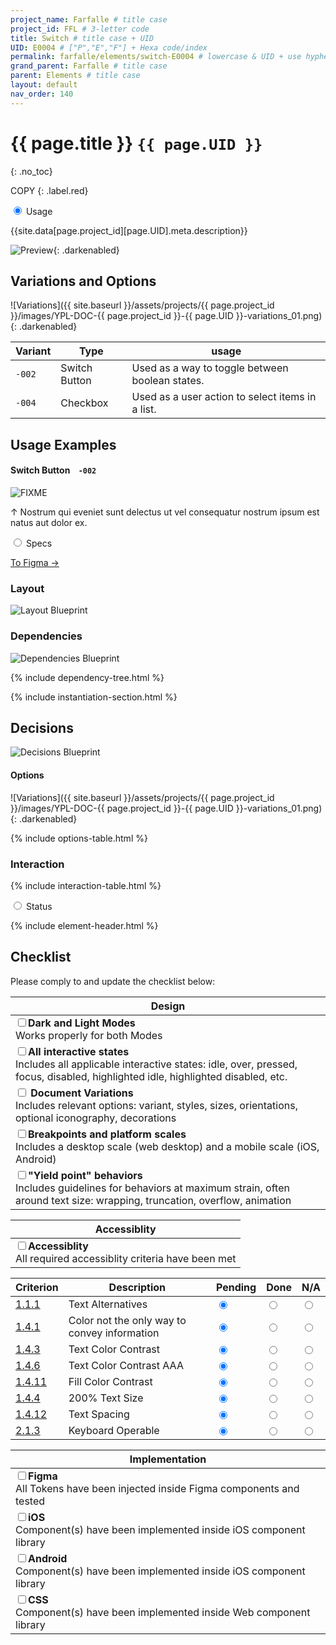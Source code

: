 ```yaml
---
project_name: Farfalle # title case
project_id: FFL # 3-letter code
title: Switch # title case + UID
UID: E0004 # ["P","E","F"] + Hexa code/index
permalink: farfalle/elements/switch-E0004 # lowercase & UID + use hyphens › https://tinyurl.com/27kmc4rb
grand_parent: Farfalle # title case
parent: Elements # title case
layout: default
nav_order: 140
---
```


# {{ page.title }} `{{ page.UID }}`
{: .no_toc}

COPY
{: .label.red}

<div class="tabs">
  <input type="radio" name="tabs_section_name" id="tab_name_01" checked="checked">
  <label for="tab_name_01" class="fatTab">Usage</label>
  <div class="tab" markdown="1">
<!-- ================ -->
<!-- ==== USAGE ===== -->
<!-- ================ -->

<p>
  {{site.data[page.project_id][page.UID].meta.description}}
</p>

![Preview]({{site.baseurl}}/assets/projects/{{page.project_id}}/images/YPL-DOC-FFL-{{page.UID}}-preview_01.png){: .darkenabled}

<!-- - TOC
{:toc} -->

## Variations and Options

![Variations]({{ site.baseurl }}/assets/projects/{{ page.project_id }}/images/YPL-DOC-{{ page.project_id }}-{{ page.UID }}-variations_01.png){: .darkenabled}

<table>
  <!-- <caption>my caption</caption> -->
  <thead>
    <tr>
      <th>Variant</th>
      <th>Type</th>
      <th>usage</th>
    </tr>
  </thead>
  <tbody>
    <tr>
      <td><code>-002</code></td>
      <td>Switch Button</td>
      <td>Used as a way to toggle between boolean states.</td>
    </tr>
    <tr>
      <td><code>-004</code></td>
      <td>Checkbox</td>
      <td>Used as a user action to select items in a list.</td>
    </tr>  
  </tbody>
</table>

## Usage Examples

<section class="flex-1_1-cols usage_examples">
    <div>
        <h4>Switch Button  &nbsp;&nbsp; <code>-002</code></h4>
        <img src="{{site.baseurl}}/assets/projects/{{page.project_id}}/images/YPL-DOC-{{page.project_id}}-{{page.UID}}-usage-01.png" alt="FIXME">
        <p>↑ Nostrum qui eveniet sunt delectus ut vel consequatur nostrum ipsum est natus aut dolor ex.</p>        
    </div>
</section>
  
  </div>
  <input type="radio" name="tabs_section_name" id="tab_name_02">
  <label for="tab_name_02" class="fatTab">Specs</label>
  <div class="tab" markdown="1">
<!-- ================= -->
<!-- ==== SPECS ====== -->
<!-- ================= -->

<a href="https://www.figma.com/file/ObprVaht5ejRnbld7KFRn5/%F0%9F%94%92-Commit-Vault?node-id=358%3A7030&viewport=672%2C492%2C0.05&t=2vzOHkD53OzIDIgG-11" class="btn iconed figmaBadge">To Figma →<a>

<!-- <a href="{{site.data[page.project_id][page.UID].meta.figmaLink}}" class="btn iconed figmaBadge">To Figma →<a> -->
<!-- FIXME: wrong figma URL ↑ should be https://www.figma.com/file/PU3d2lfOmmqlqw4Qkdiwai/Pasta-0.1.0?node-id=1737%3A68833&viewport=250%2C45%2C0.11&t=gdYBOoFvMhh6U3vN-11 -->

### Layout

![Layout Blueprint]({{site.baseurl}}/assets/projects/{{page.project_id}}/images/YPL-DOC-FFL-{{page.UID}}-layout_01.png)
<!-- FIXME: Image is missing -->

### Dependencies

![Dependencies Blueprint]({{site.baseurl}}/assets/projects/{{page.project_id}}/images/YPL-DOC-FFL-{{page.UID}}-bp_dependencies_01.png)

{% include dependency-tree.html %}

{% include instantiation-section.html %}

## Decisions

![Decisions Blueprint]({{site.baseurl}}/assets/projects/{{page.project_id}}/images/YPL-DOC-FFL-{{page.UID}}-bp_decisions_01.png)

#### Options

![Variations]({{ site.baseurl }}/assets/projects/{{ page.project_id }}/images/YPL-DOC-{{ page.project_id }}-{{ page.UID }}-variations_01.png){: .darkenabled}

{% include options-table.html %}

### Interaction

{% include interaction-table.html %}

  </div>
  <input type="radio" name="tabs_section_name" id="tab_name_03">
  <label for="tab_name_03" class="fatTab">Status</label>
  <div class="tab" markdown="1">
<!-- ================= -->
<!-- ==== STATUS ===== -->
<!-- ================= -->

{% include element-header.html %}
<!-- FIXME: remove unused variants -->

## Checklist

Please comply to and update the checklist below:

| Design |
| --- |
| <input type="checkbox" data-status-category="design" class="checklistItem"><strong>Dark and Light Modes</strong><br>Works properly for both Modes |
| <input type="checkbox" data-status-category="design" class="checklistItem"><strong>All interactive states</strong><br>Includes all applicable interactive states: idle, over, pressed, focus, disabled, highlighted idle, highlighted disabled, etc. |
| <input type="checkbox" data-status-category="design" class="checklistItem"> <strong>Document Variations</strong><br>Includes relevant options: variant, styles, sizes, orientations, optional iconography, decorations |
| <input type="checkbox" data-status-category="design" class="checklistItem"><strong>Breakpoints and platform scales</strong><br>Includes a desktop scale (web desktop) and a mobile scale (iOS, Android)|
| <input type="checkbox" data-status-category="design" class="checklistItem"><strong>"Yield point" behaviors</strong><br>Includes guidelines for behaviors at maximum strain, often around text size: wrapping, truncation, overflow, animation |

| Accessiblity |
| --- |
| <input type="checkbox" data-status-category="accessibility-global" class="checklistItem"><strong>Accessiblity</strong><br>All required accessiblity criteria have been met |

<table class="Last3ThCentered">
    <thead>
    <tr>
        <th>Criterion</th>
        <th>Description</th>
        <th>Pending</th>
        <th>Done</th>
        <th>N/A</th>
    </tr>
    </thead>
    <tbody>
    <tr>
        <td><a href="https://www.w3.org/TR/WCAG21/#text-alternatives">1.1.1</a></td>
        <td>Text Alternatives</td>
        <td><input type="radio"  data-status-category="accessibility" id="WCAG_1_1_1P" name="WCAG_1_1_1" value="pending" checked></td>
        <td><input type="radio"  data-status-category="accessibility" id="WCAG_1_1_1D" name="WCAG_1_1_1" value="done"></td>
        <td><input type="radio"  data-status-category="accessibility" id="WCAG_1_1_1N" name="WCAG_1_1_1" value="N/A"></td>
    </tr>
    <tr>
        <td><a href="https://www.w3.org/TR/WCAG21/#use-of-color">1.4.1</a></td>
        <td>Color not the only way to convey information</td>
        <td><input type="radio"  data-status-category="accessibility" id="WCAG_1_4_1P" name="WCAG_1_4_1" value="pending" checked></td>
        <td><input type="radio"  data-status-category="accessibility" id="WCAG_1_4_1D" name="WCAG_1_4_1" value="done"></td>
        <td><input type="radio"  data-status-category="accessibility" id="WCAG_1_4_1N" name="WCAG_1_4_1" value="N/A"></td>
    </tr>
    <tr>
        <td><a href="https://www.w3.org/TR/WCAG21/#contrast-minimum">1.4.3</a></td>
        <td>Text Color Contrast</td>
        <td><input type="radio"  data-status-category="accessibility" id="WCAG_1_4_3P" name="WCAG_1_4_3" value="pending" checked></td>
        <td><input type="radio"  data-status-category="accessibility" id="WCAG_1_4_3D" name="WCAG_1_4_3" value="done"></td>
        <td><input type="radio"  data-status-category="accessibility" id="WCAG_1_4_3N" name="WCAG_1_4_3" value="N/A"></td>
    </tr>
    <tr>
        <td><a href="https://www.w3.org/TR/WCAG21/#contrast-enhanced">1.4.6</a></td>
        <td>Text Color Contrast AAA</td>
        <td><input type="radio"  data-status-category="accessibility" id="WCAG_1_4_6P" name="WCAG_1_4_6" value="pending" checked></td>
        <td><input type="radio"  data-status-category="accessibility" id="WCAG_1_4_6D" name="WCAG_1_4_6" value="done"></td>
        <td><input type="radio"  data-status-category="accessibility" id="WCAG_1_4_6N" name="WCAG_1_4_6" value="N/A"></td>
    </tr>
    <tr>
        <td><a href="https://www.w3.org/TR/WCAG21/#non-text-contrast">1.4.11</a></td>
        <td>Fill Color Contrast</td>
        <td><input type="radio"  data-status-category="accessibility" id="WCAG_1_4_11P" name="WCAG_1_4_11" value="pending" checked></td>
        <td><input type="radio"  data-status-category="accessibility" id="WCAG_1_4_11D" name="WCAG_1_4_11" value="done"></td>
        <td><input type="radio"  data-status-category="accessibility" id="WCAG_1_4_11N" name="WCAG_1_4_11" value="N/A"></td>
    </tr>
    <tr>
        <td><a href="https://www.w3.org/TR/WCAG21/#resize-text">1.4.4</a></td>
        <td>200% Text Size</td>
        <td><input type="radio"  data-status-category="accessibility" id="WCAG_1_4_4P" name="WCAG_1_4_4" value="pending" checked></td>
        <td><input type="radio"  data-status-category="accessibility" id="WCAG_1_4_4D" name="WCAG_1_4_4" value="done"></td>
        <td><input type="radio"  data-status-category="accessibility" id="WCAG_1_4_4N" name="WCAG_1_4_4" value="N/A"></td>
    </tr>
    <tr>
        <td><a href="https://www.w3.org/TR/WCAG21/#text-spacing">1.4.12</a></td>
        <td>Text Spacing</td>
        <td><input type="radio"  data-status-category="accessibility" id="WCAG_1_4_12P" name="WCAG_1_4_12" value="pending" checked></td>
        <td><input type="radio"  data-status-category="accessibility" id="WCAG_1_4_12D" name="WCAG_1_4_12" value="done"></td>
        <td><input type="radio"  data-status-category="accessibility" id="WCAG_1_4_12N" name="WCAG_1_4_12" value="N/A"></td>
    </tr>
    <tr>
        <td><a href="https://www.w3.org/TR/WCAG21/#keyboard-no-exception">2.1.3</a></td>
        <td>Keyboard Operable</td>
        <td><input type="radio"  data-status-category="accessibility" id="WCAG_2_1_3P" name="WCAG_2_1_3" value="pending" checked></td>
        <td><input type="radio"  data-status-category="accessibility" id="WCAG_2_1_3D" name="WCAG_2_1_3" value="done"></td>
        <td><input type="radio"  data-status-category="accessibility" id="WCAG_2_1_3N" name="WCAG_2_1_3" value="N/A"></td>
    </tr>
    </tbody>
</table>


| Implementation |
| --- |
| <input type="checkbox" data-status-category="implementation" class="checklistItem"><strong>Figma</strong><br>All Tokens have been injected inside Figma components and tested  |
| <input type="checkbox" data-status-category="implementation" class="checklistItem"><strong>iOS</strong><br>Component(s) have been implemented inside iOS component library     |
| <input type="checkbox" data-status-category="implementation" class="checklistItem"><strong>Android</strong><br>Component(s) have been implemented inside iOS component library |
| <input type="checkbox" data-status-category="implementation" class="checklistItem"><strong>CSS</strong><br>Component(s) have been implemented inside Web component library     |

  </div>  
</div>